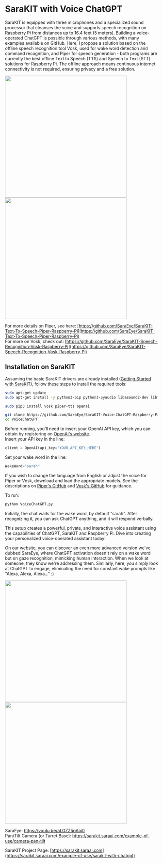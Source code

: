 # SaraKIT with Voice ChatGPT

SaraKIT is equipped with three microphones and a specialized sound processor that cleanses the voice and supports speech recognition on Raspberry Pi from distances up to 16.4 feet (5 meters). Building a voice-operated ChatGPT is possible through various methods, with many examples available on GitHub. Here, I propose a solution based on the offline speech recognition tool Vosk, used for wake word detection and command recognition, and Piper for speech generation - both programs are currently the best offline Text to Speech (TTS) and Speech to Text (STT) solutions for Raspberry Pi. The offline approach means continuous internet connectivity is not required, ensuring privacy and a free solution.

<img src="https://github.com/SaraEye/SaraKIT-Voice-ChatGPT-Raspberry-Pi/assets/35704910/6d403cfd-8274-4f6f-aac1-2d18061a0d2b" width="400">
<img src="https://github.com/SaraEye/SaraKIT-Voice-ChatGPT-Raspberry-Pi/assets/35704910/02763830-c1da-48e3-aeb1-a0246703cd5e" width="400">

For more details on Piper, see here: [https://github.com/SaraEye/SaraKIT-Text-To-Speech-Piper-Raspberry-Pi](https://github.com/SaraEye/SaraKIT-Text-To-Speech-Piper-Raspberry-Pi)<br>
For more on Vosk, check out: [https://github.com/SaraEye/SaraKIT-Speech-Recognition-Vosk-Raspberry-Pi](https://github.com/SaraEye/SaraKIT-Speech-Recognition-Vosk-Raspberry-Pi)

## Installation on SaraKIT

Assuming the basic SaraKIT drivers are already installed ([Getting Started with SaraKIT](https://sarakit.saraai.com/getting-started/software)), follow these steps to install the required tools:

```bash
sudo apt-get update
sudo apt-get install -y python3-pip python3-pyaudio libasound2-dev libfmt-dev libspdlog-dev

sudo pip3 install vosk piper-tts openai

git clone https://github.com/SaraEye/SaraKIT-Voice-ChatGPT-Raspberry-Pi VoiceChatGPT
cd VoiceChatGPT
```

Before running, you'll need to insert your OpenAI API key, which you can obtain by registering on [OpenAI's website](https://openai.com/). <br>
Insert your API key in the line:

```python
client = OpenAI(api_key="YOUR_API_KEY_HERE")
```

Set your wake word in the line:

```python
WakeWord="sarah"
```

If you wish to change the language from English or adjust the voice for Piper or Vosk, download and load the appropriate models. See the descriptions on [Piper's GitHub](https://github.com/SaraEye/SaraKIT-Text-To-Speech-Piper-Raspberry-Pi) and [Vosk's GitHub](https://github.com/SaraEye/SaraKIT-Speech-Recognition-Vosk-Raspberry-Pi) for guidance.

To run:

```bash
python VoiceChatGPT.py
```

Initially, the chat waits for the wake word, by default "sarah". After recognizing it, you can ask ChatGPT anything, and it will respond verbally.

This setup creates a powerful, private, and interactive voice assistant using the capabilities of ChatGPT, SaraKIT and Raspberry Pi. Dive into creating your personalized voice-operated assistant today!

On our website, you can discover an even more advanced version we've dubbed SaraEye, where ChatGPT activation doesn't rely on a wake word but on gaze recognition, mimicking human interaction. When we look at someone, they know we're addressing them. Similarly, here, you simply look at ChatGPT to engage, eliminating the need for constant wake prompts like "Alexa, Alexa, Alexa..." :)

<img src="https://github.com/SaraEye/SaraKIT-Voice-ChatGPT-Raspberry-Pi/assets/35704910/b841da3d-4ae7-4aa2-9995-73d92b5b37fd" width="400">
<img src="https://github.com/SaraEye/SaraKIT-Voice-ChatGPT-Raspberry-Pi/assets/35704910/f5206b72-e3f5-498b-a1e6-212b0843cf69" width="400">

SaraEye: https://youtu.be/aLGZZ5pAoj0 <br>
Pan/Tilt Camera (or Turret Base): https://sarakit.saraai.com/example-of-use/camera-pan-tilt

SaraKIT Project Page: [https://sarakit.saraai.com](https://sarakit.saraai.com/example-of-use/sarakit-with-chatgpt)
